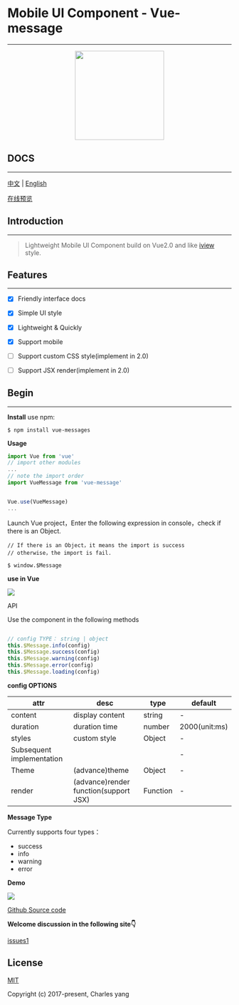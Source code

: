 # Mobile UI Component - Vue-message
------
<p align="center">
    <a href="http://www.yangoogle.com/#/work">
        <img width="200" src="https://file.iviewui.com/logo-new.svg"/>
    </a>
</p>

## DOCS
------
[中文](https://github.com/yang657850144/vue-message/blob/master/README-ZH.md) | [English](https://github.com/yang657850144/vue-message/blob/master/README.md)


[在线预览](http://www.yangoogle.com/#/work)

## Introduction
------

> Lightweight Mobile UI Component build on Vue2.0 and like [iview](https://www.iviewui.com/) style.

## Features
------

* [x] Friendly interface docs
* [x] Simple UI style
* [x] Lightweight & Quickly
* [x] Support mobile
* [ ] Support custom CSS style(implement in 2.0)
* [ ] Support JSX render(implement in 2.0)


## Begin
-------

**Install**
use npm:

```
$ npm install vue-messages
```

**Usage**

```javascript
import Vue from 'vue'
// import other modules
...
// note the import order 
import VueMessage from 'vue-message'


Vue.use(VueMessage)
...
```


Launch Vue project，Enter the following expression in console，check if there is an Object.

```
// If there is an Object，it means the import is success
// otherwise，the import is fail.

$ window.$Message
```


**use in Vue**


![](https://makefriends.bs2dl.yy.com/bm1536156703536.jpg)




API

Use the component in the following methods

```javascript

// config TYPE： string | object
this.$Message.info(config)
this.$Message.success(config)
this.$Message.warning(config)
this.$Message.error(config)
this.$Message.loading(config)

```


**config OPTIONS**


| attr | desc | type | default |
| --- | --- | --- | --- |
| content | display content | string | - |
| duration | duration time | number | 2000(unit:ms) |
| styles | custom style| Object | - |
| Subsequent implementation |  |  | - |
| Theme | (advance)theme | Object | - |
| render | (advance)render function(support JSX) | Function | - |


**Message Type**


Currently supports four types：

- success
- info
- warning
- error

**Demo** 

![](https://makefriends.bs2dl.yy.com/bm1536222032449.gif)



[Github Source code](https://github.com/yang657850144/vue-message)


**Welcome discussion in the following site👇**

[issues1](https://github.com/yang657850144/vue-message/issues/1)

## License
[MIT](http://opensource.org/licenses/MIT)

Copyright (c) 2017-present, Charles yang

